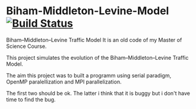 # Biham-Middleton-Levine-Model [![Build Status](https://travis-ci.org/rcalxrc08/Biham-Middleton-Levine-Model.svg?branch=master)](https://travis-ci.org/rcalxrc08/Biham-Middleton-Levine-Model)
Biham–Middleton–Levine Traffic Model
It is an old code of my Master of Science Course.

This project simulates the evolution of the Biham–Middleton–Levine Traffic Model.

The aim this project was to built a programm using serial paradigm, OpenMP paralellization and MPI parallelization.

The first two should be ok.
The latter i think that it is buggy but i don't have time to find the bug.